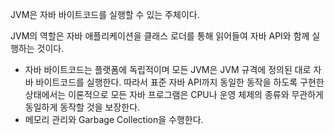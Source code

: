 JVM은 자바 바이트코드를 실행할 수 있는 주체이다.

JVM의 역할은 자바 애플리케이션을 클래스 로더를 통해 읽어들여 자바 API와 함께 실행하는 것이다.
- 자바 바이트코드는 플랫폼에 독립적이며 모든 JVM은 JVM 규격에 정의된 대로 자바 바이트코드를 실행한다. 따라서 표준 자바 API까지 동일한 동작을 하도록 구현한 상태에서는 이론적으로 모든 자바 프로그램은 CPU나 운영 체제의 종류와 무관하게 동일하게 동작할 것을 보장한다.
- 메모리 관리와 Garbage Collection을 수행한다.